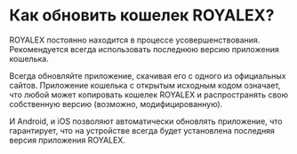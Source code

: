 # Как обновить кошелек ROYALEX?

ROYALEX постоянно находится в процессе усовершенствования. Рекомендуется всегда использовать последнюю версию приложения кошелька.

Всегда обновляйте приложение, скачивая его с одного из официальных сайтов. Приложение кошелька с открытым исходным кодом означает, что любой может копировать кошелек ROYALEX и распространять свою собственную версию (возможно, модифицированную).

И Android, и iOS позволяют автоматически обновлять приложение, что гарантирует, что на устройстве всегда будет установлена последняя версия приложения ROYALEX.
